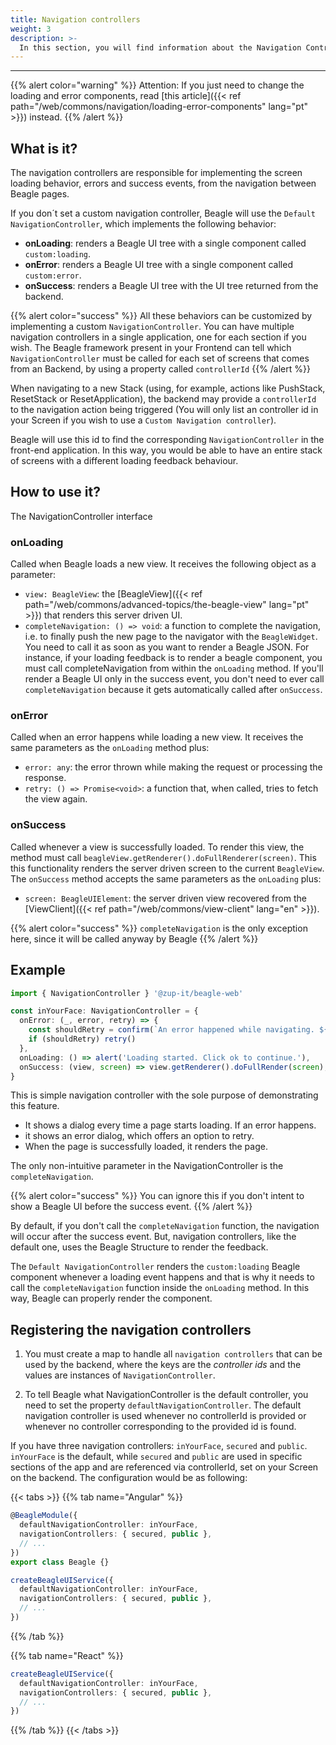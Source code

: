 ```yaml
---
title: Navigation controllers
weight: 3
description: >-
  In this section, you will find information about the Navigation Controllers and how to handle the navigation feedback.
---
```


---

{{% alert color="warning" %}}
Attention: If you just need to change the loading and error components, read [this article]({{< ref path="/web/commons/navigation/loading-error-components" lang="pt" >}}) instead.
{{% /alert %}}

## What is it?

The navigation controllers are responsible for implementing the screen loading behavior, errors and success events, from the navigation between Beagle pages.

If you don´t set a custom navigation controller, Beagle will use the `Default NavigationController`, which implements the following behavior:

- **onLoading**: renders a Beagle UI tree with a single component called `custom:loading`.
- **onError**: renders a Beagle UI tree with a single component called `custom:error`.
- **onSuccess**: renders a Beagle UI tree with the UI tree returned from the backend.

{{% alert color="success" %}}
All these behaviors can be customized by implementing a custom `NavigationController`. You can have multiple navigation controllers in a single application, one for each section if you wish. The Beagle framework present in your Frontend can tell which ``NavigationController`` must be called for each set of screens that comes from an Backend, by using a property called `controllerId`
{{% /alert %}}

When navigating to a new Stack (using, for example, actions like PushStack, ResetStack or ResetApplication), the backend may provide a `controllerId` to the navigation action being triggered (You will only list an controller id in your Screen if you wish to use a `Custom Navigation controller`).

Beagle will use this id to find the corresponding ``NavigationController`` in the front-end application. In this way, you would be able to have an entire stack of screens with a different loading feedback behaviour.

## How to use it?

The NavigationController interface

### onLoading

Called when Beagle loads a new view. It receives the following object as a parameter:

- `view: BeagleView`: the [BeagleView]({{< ref path="/web/commons/advanced-topics/the-beagle-view" lang="pt" >}}) that renders this server driven UI.
- `completeNavigation: () => void`: a function to complete the navigation, i.e. to finally push the new page to the navigator with the `BeagleWidget`. You need to call it as soon as you want to render a Beagle JSON. For instance, if your loading feedback is to render a beagle component, you must call completeNavigation from within the `onLoading` method. If you'll render a Beagle UI only in the success event, you don't need to ever call `completeNavigation` because it gets automatically called after `onSuccess`.

### onError

Called when an error happens while loading a new view. It receives the same parameters as the `onLoading` method plus:

- `error: any`: the error thrown while making the request or processing the response.
- `retry: () => Promise<void>`: a function that, when called, tries to fetch the view again.

### onSuccess

Called whenever a view is successfully loaded. To render this view, the method must call `beagleView.getRenderer().doFullRenderer(screen)`. This this functionality renders the server driven screen to the current `BeagleView`. The `onSuccess` method accepts the same parameters as the `onLoading` plus:

- `screen: BeagleUIElement`: the server driven view recovered from the [ViewClient]({{< ref path="/web/commons/view-client" lang="en" >}}).

{{% alert color="success" %}}
`completeNavigation` is the only exception here, since it will be called anyway by Beagle
{{% /alert %}}

## Example

```typescript
import { NavigationController } '@zup-it/beagle-web'

const inYourFace: NavigationController = {
  onError: (_, error, retry) => {
    const shouldRetry = confirm(`An error happened while navigating. ${error}. Click ok to retry or cancel to dismiss.`)
    if (shouldRetry) retry()
  },
  onLoading: () => alert('Loading started. Click ok to continue.'),
  onSuccess: (view, screen) => view.getRenderer().doFullRender(screen),
}
```

This is simple navigation controller with the sole purpose of demonstrating this feature.

- It shows a dialog every time a page starts loading. If an error happens.
- it shows an error dialog, which offers an option to retry.
- When the page is successfully loaded, it renders the page.

The only non-intuitive parameter in the NavigationController is the `completeNavigation`.

{{% alert color="success" %}}
You can ignore this if you don't intent to show a Beagle UI before the success event.
{{% /alert %}}

By default, if you don't call the `completeNavigation` function, the navigation will occur after the success event. But, navigation controllers, like the default one, uses the Beagle Structure to render the feedback.

The `Default NavigationController` renders the `custom:loading` Beagle component whenever a loading event happens and that is why it needs to call the `completeNavigation` function inside the `onLoading` method. In this way, Beagle can properly render the component.

## Registering the navigation controllers

1. You must create a map to handle all `navigation controllers` that can be used by the backend, where the keys are the *controller ids* and the values are instances of `NavigationController`.

2. To tell Beagle what NavigationController is the default controller, you need to set the property `defaultNavigationController`. The default navigation controller is used whenever no controllerId is provided or whenever no controller corresponding to the provided id is found.

If you have three navigation controllers: `inYourFace`, `secured` and `public`. `inYourFace` is the default, while `secured` and `public` are used in specific sections of the app and are referenced via controllerId, set on your Screen on the backend. The configuration would be as following:

{{< tabs >}}
{{% tab name="Angular" %}}

```typescript
@BeagleModule({
  defaultNavigationController: inYourFace,
  navigationControllers: { secured, public },
  // ...
})
export class Beagle {}

createBeagleUIService({
  defaultNavigationController: inYourFace,
  navigationControllers: { secured, public },
  // ...
})

```

{{% /tab %}}

{{% tab name="React" %}}

```typescript
createBeagleUIService({
  defaultNavigationController: inYourFace,
  navigationControllers: { secured, public },
  // ...
})
```

{{% /tab %}}
{{< /tabs >}}

